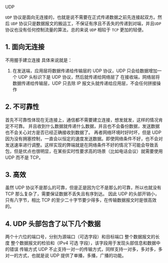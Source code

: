 <div class="title"> UDP</div>

`UDP` 协议是面向无连接的，也就是说不需要在正式传递数据之前先连接起双方。然后 `UDP` 协议只是数据报文的搬运工，不保证有序且不丢失的传递到对端，并且`UDP` 协议也没有任何控制流量的算法，总的来说 `UDP` 相较于 `TCP` 更加的轻便。

## 1. 面向无连接
不用握手建立连接
具体来说就是：
1. 在发送端，应用层将数据传递给传输层的 UDP 协议，UDP 只会给数据增加一个 UDP 头标识下是 UDP 协议，然后就传递给网络层了
在接收端，网络层将数据传递给传输层，UDP 只去除 IP 报文头就传递给应用层，不会任何拼接操作

## 2. 不可靠性
首先不可靠性体现在无连接上，通信都不需要建立连接，想发就发，这样的情况肯定不可靠。
并且收到什么数据就传递什么数据，并且也不会备份数据，发送数据也不会关心对方是否已经正确接收到数据了。
再者网络环境时好时坏，但是 UDP 因为没有拥塞控制，一直会以恒定的速度发送数据。即使网络条件不好，也不会对发送速率进行调整。这样实现的弊端就是在网络条件不好的情况下可能会导致丢包，但是优点也很明显，在某些实时性要求高的场景（比如电话会议）就需要使用 UDP 而不是 TCP。

## 3. 高效
虽然 UDP 协议不是那么的可靠，但是正是因为它不是那么的可靠，所以也就没有 TCP 那么复杂了，需要保证数据不丢失且有序到达。
因此 UDP 的头部开销小，只有八字节，相比 TCP 的至少二十字节要少得多，在传输数据报文时是很高效的。

## 4. UDP 头部包含了以下几个数据
两个十六位的端口号，分别为源端口（可选字段）和目标端口
整个数据报文的长度
整个数据报文的检验和（IPv4 可选 字段），该字段用于发现头部信息和数据中的错误
传输方式
UDP 不止支持一对一的传输方式，同样支持一对多，多对多，多对一的方式，也就是说 UDP 提供了单播，多播，广播的功能。
